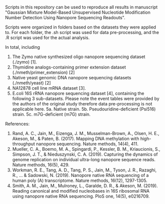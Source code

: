 Scripts in this repository can be used to reproduce all results in manuscript "Gaussian Mixture Model-Based Unsupervised Nucleotide Modification Number Detection Using Nanopore Sequencing Readouts".

Scripts were organized in folders based on the datasets they were applied to. For each folder, the .sh script was used for data pre-processing, and the .R script was used for the actual analysis.

In total, including
1. The Zymo native synthesized oligo nanopore sequencing dataset (./zymo) [1].
2. Thymidine analogs-containing primer extension dataset (./nmeth/primer_extension) [2]
3. Native yeast genomic DNA nanopore sequencing datasets (./nmeth/yeast) [2]
4. NA12878 cell line mRNA dataset [3].
5. E.coli 16S rRNA nanopore sequencing dataset [4], containing the following 3 sub-datasets. Please note the event tables were provided by the authors of the original study therefore data pre-processing is not applicable here.
    5a. Native strain.
    5b. Pseudouridine-deficient (Psi516) strain.
    5c. m7G-deficient (m7G) strain.

References:
1. Rand, A. C., Jain, M., Eizenga, J. M., Musselman-Brown, A., Olsen, H. E., Akeson, M., & Paten, B. (2017). Mapping DNA methylation with high-throughput nanopore sequencing. Nature methods, 14(4), 411.
2. Mueller, C. A., Boemo, M. A., Spingardi, P., Kessler, B. M., Kriaucionis, S., Simpson, J. T., & Nieduszynski, C. A. (2019). Capturing the dynamics of genome replication on individual ultra-long nanopore sequence reads. Nature methods, 16(5), 429.
3. Workman, R. E., Tang, A. D., Tang, P. S., Jain, M., Tyson, J. R., Razaghi, R., ... & Sadowski, N. (2019). Nanopore native RNA sequencing of a human poly (A) transcriptome. Nature methods, 16(12), 1297-1305.
4. Smith, A. M., Jain, M., Mulroney, L., Garalde, D. R., & Akeson, M. (2019). Reading canonical and modified nucleobases in 16S ribosomal RNA using nanopore native RNA sequencing. PloS one, 14(5), e0216709.
